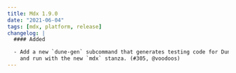 ```yaml
---
title: Mdx 1.9.0
date: "2021-06-04"
tags: [mdx, platform, release]
changelog: |
  #### Added

  - Add a new `dune-gen` subcommand that generates testing code for Dune to build
    and run with the new `mdx` stanza. (#305, @voodoos)
---
```

